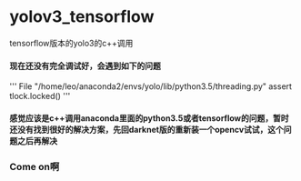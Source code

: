 # yolov3_tensorflow
tensorflow版本的yolo3的c++调用
#### 现在还没有完全调试好，会遇到如下的问题

'''
File "/home/leo/anaconda2/envs/yolo/lib/python3.5/threading.py" assert tlock.locked()
'''

#### 感觉应该是c++调用anaconda里面的python3.5或者tensorflow的问题，暂时还没有找到很好的解决方案，先回darknet版的重新装一个opencv试试，这个问题之后再解决
### Come on啊
